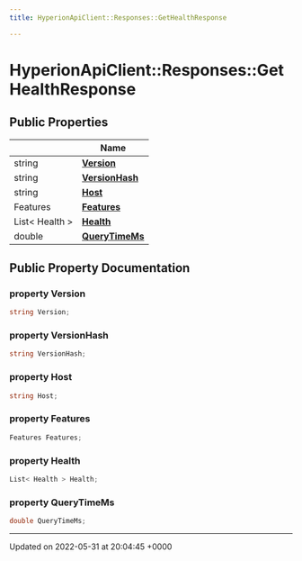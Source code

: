 ```yaml
---
title: HyperionApiClient::Responses::GetHealthResponse

---
```


# HyperionApiClient::Responses::GetHealthResponse





## Public Properties

|                | Name           |
| -------------- | -------------- |
| string | **[Version](/Classes/class_hyperion_api_client_1_1_responses_1_1_get_health_response.md#property-version)**  |
| string | **[VersionHash](/Classes/class_hyperion_api_client_1_1_responses_1_1_get_health_response.md#property-versionhash)**  |
| string | **[Host](/Classes/class_hyperion_api_client_1_1_responses_1_1_get_health_response.md#property-host)**  |
| Features | **[Features](/Classes/class_hyperion_api_client_1_1_responses_1_1_get_health_response.md#property-features)**  |
| List< Health > | **[Health](/Classes/class_hyperion_api_client_1_1_responses_1_1_get_health_response.md#property-health)**  |
| double | **[QueryTimeMs](/Classes/class_hyperion_api_client_1_1_responses_1_1_get_health_response.md#property-querytimems)**  |

## Public Property Documentation

### property Version

```csharp
string Version;
```


### property VersionHash

```csharp
string VersionHash;
```


### property Host

```csharp
string Host;
```


### property Features

```csharp
Features Features;
```


### property Health

```csharp
List< Health > Health;
```


### property QueryTimeMs

```csharp
double QueryTimeMs;
```


-------------------------------

Updated on 2022-05-31 at 20:04:45 +0000